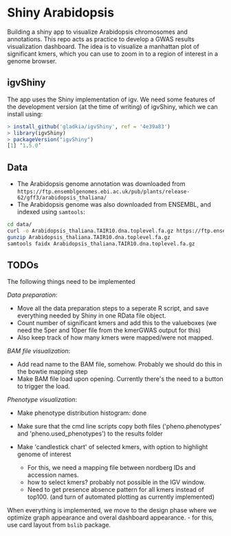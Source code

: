 # Shiny Arabidopsis

Building a shiny app to visualize Arabidopsis chromosomes and annotations. This repo acts as practice to develop a GWAS results visualization dashboard. The idea is to visualize a manhattan plot of significant kmers, which you can use to zoom in to a region of interest in a genome browser.

## igvShiny

The app uses the Shiny implementation of igv. We need some features of the development version (at the time of writing) of igvShiny, which we can install using:

```R
> install_github('gladkia/igvShiny', ref = '4e39a83')
> library(igvShiny)
> packageVersion("igvShiny")
[1] ‘1.5.0’
```

## Data 

- The Arabidopsis genome annotation was downloaded from `https://ftp.ensemblgenomes.ebi.ac.uk/pub/plants/release-62/gff3/arabidopsis_thaliana/`
- The Arabidopsis genome was also downloaded from ENSEMBL, and indexed using `samtools`:

```bash
cd data/
curl -o Arabidopsis_thaliana.TAIR10.dna.toplevel.fa.gz https://ftp.ensemblgenomes.ebi.ac.uk/pub/plants/release-62/fasta/arabidopsis_thaliana/dna/Arabidopsis_thaliana.TAIR10.dna.toplevel.fa.gz
gunzip Arabidopsis_thaliana.TAIR10.dna.toplevel.fa.gz
samtools faidx Arabidopsis_thaliana.TAIR10.dna.toplevel.fa.gz
```

## TODOs

The following things need to be implemented

*Data preparation*:

- Move all the data preparation steps to a seperate R script, and save everything needed by Shiny in one RData file object.
- Count number of significant kmers and add this to the valueboxes (we need the 5per and 10per file from the kmerGWAS output for this)
- Also keep track of how many kmers were mapped/were not mapped.

*BAM file visualization*:

- Add read name to the BAM file, somehow. Probably we should do this in the bowtie mapping step
- Make BAM file load upon opening. Currently there's the need to a button to trigger the load.

*Phenotype visualization*:

- Make phenotype distribution histogram: done
- Make sure that the cmd line scripts copy both files ('pheno.phenotypes' and 'pheno.used_phenotypes') to the results folder 
    
- Make 'candlestick chart' of selected kmers, with option to highlight genome of interest
    - For this, we need a mapping file between nordberg IDs and accession names.
    - how to select kmers? probably not possible in the IGV window.
    - Need to get presence absence pattern for all kmers instead of top100. (and turn of automated plotting as currently implemented)

When everything is implemented, we move to the design phase where we optimize graph appearance and overal dashboard appearance. 
    - for this, use card layout from `bslib` package.

